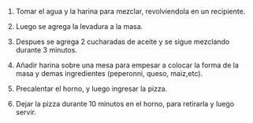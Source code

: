 

1. Tomar el agua y la harina para mezclar, revolviendola en un recipiente.

2. Luego se agrega la levadura a la masa.

3. Despues se agrega 2 cucharadas de aceite y se sigue mezclando durante 3 minutos.

7. Añadir harina sobre una mesa para empesar a colocar la forma de la masa y demas ingredientes (peperonni, queso, maiz,etc).

8. Precalentar el horno, y luego ingresar la pizza.

9. Dejar la pizza durante 10 minutos en el horno, para retirarla y luego servir.

